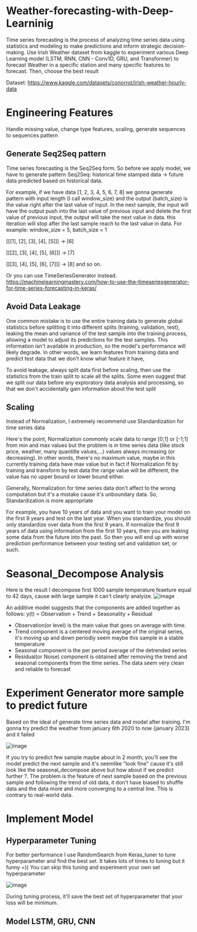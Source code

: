 # Weather-forecasting-with-Deep-Learninig
Time series forecasting is the process of analyzing time series data using statistics and modeling to make predictions and inform strategic decision-making.
Use Irish Weather dataset from kaggle to experiment various Deep Learning model (LSTM, RNN, CNN - Conv1D, GRU, and Transformer) to forecast Weather in a specific station and many specific features to forecast. Then, choose the best result 

Dataset: https://www.kaggle.com/datasets/conorrot/irish-weather-hourly-data

# Engineering Features
Handle missing value, change type features, scaling, generate sequences to sequences pattern

## Generate Seq2Seq pattern
Time series forecasting is the Seq2Seq form. So before we apply model, we have to generate pattern Seq2Seq: historical time stamped data -> future data predicted based on historical data.

For example, if we have data [1, 2, 3, 4, 5, 6, 7, 8] we gonna generate pattern with input length (I call window_size) and the output (batch_size) is the value right after the last value of input. In the next sample, the input will have the output push into the last value of previous input and delete the first value of previous input, the output will take the next value in data. this iteration will stop after the last sample reach to the last value in data. For example: window_size = 5, batch_size = 1
 
 [[[1], [2], [3], [4], [5]]] -> [6]
 
 [[[2], [3], [4], [5], [6]]] -> [7]
 
 [[[3], [4], [5], [6], [7]]] -> [8] and so on.
 
 Or you can use TimeSeriesGenerator instead. https://machinelearningmastery.com/how-to-use-the-timeseriesgenerator-for-time-series-forecasting-in-keras/

## Avoid Data Leakage
One common mistake is to use the entire training data to generate global statistics before splitting it into different splits (training, validation, test), leaking the mean and variance of the test sample into the training process, allowing a model to adjust its predictions for the test samples. This information isn't available in production, so the model's perfornmance will likely degrade. In other words, we learn features from training data and predict test data that we don't know what feature it have,

To avoid leakage, always split data first before scaling, then use the statistics from the train split to scale all the splits. Some even suggest that we split our data before any exploratory data analysis and processing, so that we don't accidentally gain information about the test split

## Scaling
Instead of Normalization, I extremely recommend use Standardization for time series data

Here's the point, Normalization commonly scale data to range [0;1] or [-1;1] from min and max values but the problem is in time series data (like stock price, weather, many quantitle values,...) values always increasing (or decreasing). In other words, there's no maximum value, maybe in this currently training data have max value but in fact if Normalization fit by training and transform by test data the range value will be different, the value has no upper bound or lower bound either. 

Generally, Normalization for time series data don't affect to the wrong computation but it's a mistake cause it's unboundary data. So, Standardization is more appropriate

For example, you have 10 years of data and you want to train your model on the first 9 years and test on the last year. When you standardize, you should only standardize over data from the first 9 years.  If normalize the first 9 years of data using information from the first 10 years, then you are leaking some data from the future into the past. So then you will end up with worse prediction performance between your testing set and validation set, or such.

# Seasonal_Decompose Analysis
Here is the result I decompose first 1000 sample temperature feaeture equal to 42 days, cause with large sample it can't clearly analyize.
![image](https://user-images.githubusercontent.com/83870939/217588831-d2d5a5e8-bdc5-40ff-8bcd-11787847420d.png)

An additive model suggests that the components are added together as follows: y(t) = Observation + Trend + Seasonality + Residual
- Observation(or level) is the main value that goes on average with time.
- Trend component is a centered moving average of the original series, it's moving up and down periodly seem maybe this sample in a stable temperature
- Seasonal component is the per period average of the detrended series
- Residual(or Noise) component is obtained after removing the trend and seasonal components from the time series.
The data seem very clean and reliable to forecast

# Experiment Generator more sample to predict future

Based on the ideal of generate time series data and model after training. I'm gonna try predict the weather from january 6th 2020 to now (january 2023) and it failed

![image](https://user-images.githubusercontent.com/83870939/217531929-0daff6e7-44a7-4e97-804b-ebed63bdf30c.png)

If you try to predict few sample maybe about in 2 month, you'll see the model predict the next sample and it's seemlike "look fine" cause it's still look like the seasonal_decompose above but how about if we predict further ?. The problem is the feature of next sample based on the previous sample and following the trend of old data, it don't have biased to shuffle data and the data more and more converging to a central line. This is contrary to real-world data.

# Implement Model

## Hyperparameter Tuning
For better performance I use RandomSearch from Keras_tuner to tune hyperparameter and find the best set. It takes lots of times to tuning but it funny =)) You can skip this tuning and experiment your own set hyperparameter

![image](https://user-images.githubusercontent.com/83870939/218054999-88fa83b7-cbcb-46c1-809d-4c988397746e.png)

During tuning process, it'll save the best set of hyperparameter that your loss will be minimum. 
## Model LSTM, GRU, CNN
